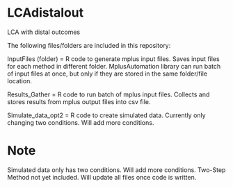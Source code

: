 # LCAdistalout
LCA with distal outcomes

The following files/folders are included in this repository: 

InputFiles (folder) = R code to generate mplus input files. Saves input files for each method in different folder. MplusAutomation library can run batch of input files at once, but only if they are stored in the same folder/file location.

Results_Gather = R code to run batch of mplus input files. Collects and stores results from mplus output files into csv file.

Simulate_data_opt2 = R code to create simulated data. Currently only changing two conditions. Will add more conditions. 


# Note
Simulated data only has two conditions. Will add more conditions. 
Two-Step Method not yet included. Will update all files once code is written. 


